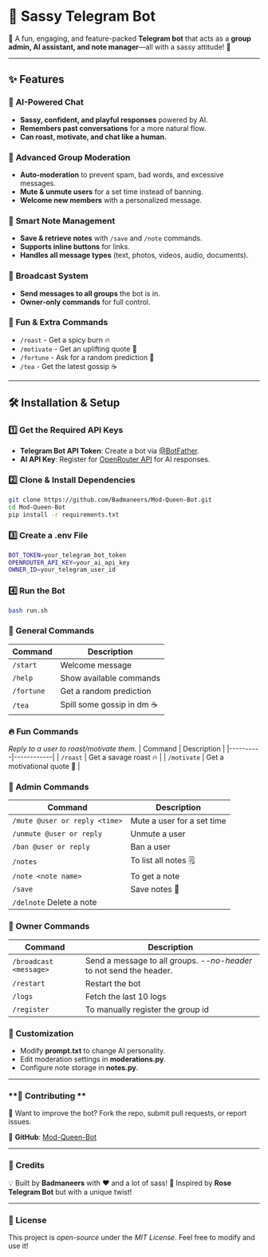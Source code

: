 # 👑 Sassy Telegram Bot
🚀 A fun, engaging, and feature-packed **Telegram bot** that acts as a **group admin, AI assistant, and note manager**—all with a sassy attitude! 💅

---

## ✨ Features
### 🤖 **AI-Powered Chat**
- **Sassy, confident, and playful responses** powered by AI.  
- **Remembers past conversations** for a more natural flow.  
- **Can roast, motivate, and chat like a human.**  

### 🔧 **Advanced Group Moderation**
- **Auto-moderation** to prevent spam, bad words, and excessive messages.  
- **Mute & unmute users** for a set time instead of banning.  
- **Welcome new members** with a personalized message.  

### 📌 **Smart Note Management**
- **Save & retrieve notes** with `/save` and `/note` commands.  
- **Supports inline buttons** for links.  
- **Handles all message types** (text, photos, videos, audio, documents).  

### 📢 **Broadcast System**
- **Send messages to all groups** the bot is in.  
- **Owner-only commands** for full control.  

### 🎲 **Fun & Extra Commands**
- `/roast` - Get a spicy burn 🔥  
- `/motivate` - Get an uplifting quote 💪  
- `/fortune` - Ask for a random prediction 🔮  
- `/tea` - Get the latest gossip ☕  

---

## 🛠 **Installation & Setup**
### **1️⃣ Get the Required API Keys**
- **Telegram Bot API Token**: Create a bot via [@BotFather](https://t.me/BotFather).
- **AI API Key**: Register for [OpenRouter API](https://openrouter.ai/) for AI responses.

### **2️⃣ Clone & Install Dependencies**
```sh
git clone https://github.com/Badmaneers/Mod-Queen-Bot.git
cd Mod-Queen-Bot
pip install -r requirements.txt
```

### **3️⃣ Create a .env File**
```sh
BOT_TOKEN=your_telegram_bot_token
OPENROUTER_API_KEY=your_ai_api_key
OWNER_ID=your_telegram_user_id
```

### **4️⃣ Run the Bot**
```sh
bash run.sh
```

### 📌 General Commands
| Command  | Description |
|----------|------------|
| `/start` | Welcome message |
| `/help`  | Show available commands |
| `/fortune` | Get a random prediction |
| `/tea` | Spill some gossip in dm ☕ |

### 🔥 Fun Commands 
*Reply to a user to roast/motivate them.*
| Command  | Description |
|----------|------------|
| `/roast` | Get a savage roast 🔥 |
| `/motivate` | Get a motivational quote 💪 |

### 🔧 Admin Commands
| Command | Description |
|---------|------------|
| `/mute @user or reply <time>` | Mute a user for a set time |
| `/unmute @user or reply` | Unmute a user |
| `/ban @user or reply` | Ban a user |
| `/notes` | To list all notes 🗒️ |
| `/note <note name> ` | To get a note |
| `/save` | Save notes 📝 |
| `/delnote` Delete a note |


### 📢 Owner Commands
| Command  | Description |
|----------|------------|
| `/broadcast <message>` | Send a message to all groups. *--no-header* to not send the header. |
| `/restart` | Restart the bot |
| `/logs` | Fetch the last 10 logs |
| `/register` | To manually register the group id |

### **🚀 Customization**
- Modify **prompt.txt** to change AI personality.
- Edit moderation settings in **moderations.py**.
- Configure note storage in **notes.py**.
---

### **🎯 Contributing **
💖 Want to improve the bot? Fork the repo, submit pull requests, or report issues.

🔗 **GitHub**: [Mod-Queen-Bot](https://github.com/Badmaneers/Mod-Queen-Bot)

---

### **🤝 Credits**
💡 Built by **Badmaneers** with ❤️ and a lot of sass!
📜 Inspired by **Rose Telegram Bot** but with a unique twist!

---

### **📢 License**
This project is *open-source* under the *MIT License*. Feel free to modify and use it!
